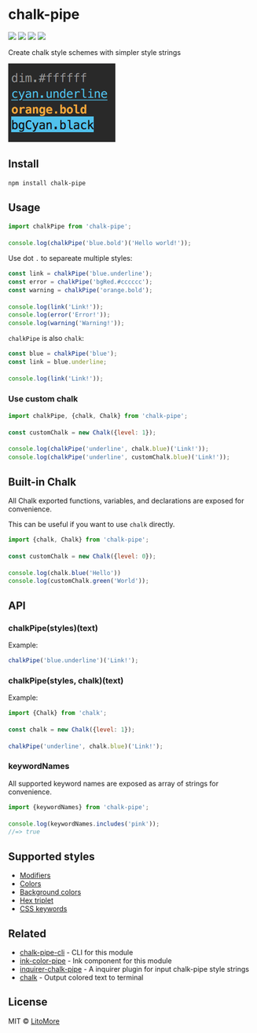 # chalk-pipe

[![](https://github.com/LitoMore/chalk-pipe/workflows/Node/badge.svg)](https://github.com/LitoMore/chalk-pipe/actions)
[![](https://img.shields.io/npm/v/chalk-pipe.svg)](https://www.npmjs.com/package/chalk-pipe)
[![](https://img.shields.io/npm/l/chalk-pipe.svg)](https://github.com/LitoMore/chalk-pipe/blob/main/LICENSE)
[![](https://shields.io/badge/code_style-5ed9c7?logo=xo&labelColor=gray)](https://github.com/xojs/xo)

Create chalk style schemes with simpler style strings

![](https://raw.githubusercontent.com/LitoMore/chalk-pipe/main/screenshot.png)

## Install

```sh
npm install chalk-pipe
```

## Usage

```js
import chalkPipe from 'chalk-pipe';

console.log(chalkPipe('blue.bold')('Hello world!'));
```

Use dot `.` to separeate multiple styles:

```js
const link = chalkPipe('blue.underline');
const error = chalkPipe('bgRed.#cccccc');
const warning = chalkPipe('orange.bold');

console.log(link('Link!'));
console.log(error('Error!'));
console.log(warning('Warning!'));
```

`chalkPipe` is also `chalk`:

```js
const blue = chalkPipe('blue');
const link = blue.underline;

console.log(link('Link!'));
```

### Use custom chalk

```js
import chalkPipe, {chalk, Chalk} from 'chalk-pipe';

const customChalk = new Chalk({level: 1});

console.log(chalkPipe('underline', chalk.blue)('Link!'));
console.log(chalkPipe('underline', customChalk.blue)('Link!'));
```

## Built-in Chalk

All Chalk exported functions, variables, and declarations are exposed for convenience.

This can be useful if you want to use `chalk` directly.

```js
import {chalk, Chalk} from 'chalk-pipe';

const customChalk = new Chalk({level: 0});

console.log(chalk.blue('Hello'))
console.log(customChalk.green('World'));
```

## API

### chalkPipe(styles)(text)

Example:

 ```js
 chalkPipe('blue.underline')('Link!');
 ```

### chalkPipe(styles, chalk)(text)

Example:

```js
import {Chalk} from 'chalk';

const chalk = new Chalk({level: 1});

chalkPipe('underline', chalk.blue)('Link!');
```

### keywordNames

All supported keyword names are exposed as array of strings for convenience.

```js
import {keywordNames} from 'chalk-pipe';

console.log(keywordNames.includes('pink'));
//=> true
```

## Supported styles

- [Modifiers](https://github.com/chalk/chalk#modifiers)
- [Colors](https://github.com/chalk/chalk#colors)
- [Background colors](https://github.com/chalk/chalk#background-colors)
- [Hex triplet](https://en.wikipedia.org/wiki/Web_colors#Hex_triplet)
- [CSS keywords](https://www.w3.org/wiki/CSS/Properties/color/keywords)

## Related

- [chalk-pipe-cli](https://github.com/LitoMore/chalk-pipe-cli) - CLI for this module
- [ink-color-pipe](https://github.com/LitoMore/ink-color-pipe) - Ink component for this module
- [inquirer-chalk-pipe](https://github.com/LitoMore/inquirer-chalk-pipe) - A inquirer plugin for input chalk-pipe style strings
- [chalk](https://github.com/chalk/chalk) - Output colored text to terminal

## License

MIT © [LitoMore](https://github.com/LitoMore)
